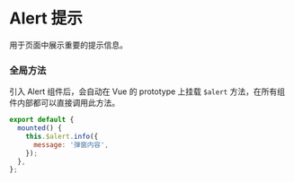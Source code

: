 # Alert 提示

用于页面中展示重要的提示信息。

### 全局方法

引入 Alert 组件后，会自动在 Vue 的 prototype 上挂载 `$alert` 方法，在所有组件内部都可以直接调用此方法。

```js
export default {
  mounted() {
    this.$alert.info({
      message: '弹窗内容',
    });
  },
};
```

